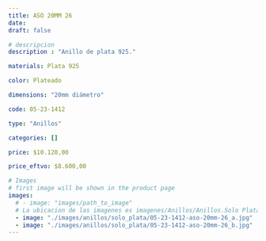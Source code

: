 ```yaml
---
title: ASO 20MM 26
date: 
draft: false

# descripcion
description : "Anillo de plata 925."

materials: Plata 925

color: Plateado

dimensions: "20mm diámetro"

code: 05-23-1412

type: "Anillos"

categories: []

price: $10.120,00

price_eftvo: $8.600,00

# Images
# first image will be shown in the product page
images:
  # - image: "images/path_to_image"
  # La ubicacion de las imagenes es imagenes/Anillos/Anillos.Solo Plata/05-23-1412-aso-20mm-26
  - image: "./images/anillos/solo_plata/05-23-1412-aso-20mm-26_a.jpg"
  - image: "./images/anillos/solo_plata/05-23-1412-aso-20mm-26_b.jpg"
---
```

